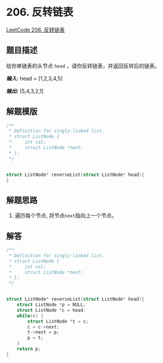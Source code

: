 # 206. 反转链表

[LeetCode 206. 反转链表](https://leetcode-cn.com/problems/reverse-linked-list/)

## 题目描述

给你单链表的头节点 `head` ，请你反转链表，并返回反转后的链表。

**_输入:_** head = [1,2,3,4,5]

**_输出:_** [5,4,3,2,1]

## 解题模版

```c
/**
 * Definition for singly-linked list.
 * struct ListNode {
 *     int val;
 *     struct ListNode *next;
 * };
 */


struct ListNode* reverseList(struct ListNode* head){
}
```

## 解题思路

1. 遍历每个节点, 将节点`next`指向上一个节点。

## 解答

```c
/**
 * Definition for singly-linked list.
 * struct ListNode {
 *     int val;
 *     struct ListNode *next;
 * };
 */


struct ListNode* reverseList(struct ListNode* head){
    struct ListNode *p = NULL;
    struct ListNode *c = head;
    while(c) {
        struct ListNode *t = c;
        c = c->next;
        t->next = p;
        p = t;
    }
    return p;
}
```
